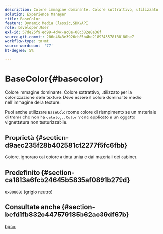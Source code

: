 ```yaml
---
description: Colore immagine dominante. Colore sottrattivo, utilizzato per la colorizzazione delle texture. Deve essere il colore dominante medio nell'immagine della texture.
solution: Experience Manager
title: BaseColor
feature: Dynamic Media Classic,SDK/API
role: Developer,User
exl-id: 57de25f9-ed99-4d4c-ac0e-08d382e8a36f
source-git-commit: 206e4643e3926cb85b4be2189743578f88180be7
workflow-type: tm+mt
source-wordcount: '77'
ht-degree: 5%

---
```


# BaseColor{#basecolor}

Colore immagine dominante. Colore sottrattivo, utilizzato per la colorizzazione delle texture. Deve essere il colore dominante medio nell&#39;immagine della texture.

Puoi anche utilizzare `BaseColor`come colore di riempimento se un materiale di trama che non ha `catalog::Color` viene applicato a un oggetto vignettatura non testurizzabile.

## Proprietà {#section-d9aec235f28b402581cf2277f5fc6fbb}

Colore. Ignorato dal colore a tinta unita e dai materiali dei cabinet.

## Predefinito {#section-ca1813a6fcb24645b5835af0891b279d}

`0x808080` (grigio neutro)

## Consultate anche {#section-befd1fb832c447579185b62ac39df67b}

[bgc=](../../../../../ir-api/http-protocol/image-rendering-api-ref/c-ir-http-protocol-ref/c-ir-http-protocol-command-reference/r-ir-bgc.md#reference-3f5c78cea01c4a85aa582076d23aebb0)
